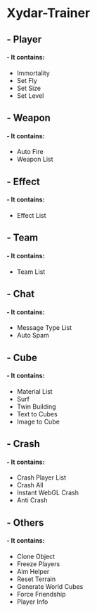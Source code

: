 # Xydar-Trainer
## - Player
#### - It contains:
- Immortality
- Set Fly
- Set Size
- Set Level

## - Weapon
#### - It contains:
- Auto Fire
- Weapon List

## - Effect
#### - It contains:
- Effect List

## - Team
#### - It contains:
- Team List

## - Chat
#### - It contains:
- Message Type List
- Auto Spam

## - Cube
#### - It contains:
- Material List
- Surf
- Twin Building
- Text to Cubes
- Image to Cube

## - Crash
#### - It contains:
- Crash Player List
- Crash All
- Instant WebGL Crash
- Anti Crash

## - Others
#### - It contains:
- Clone Object
- Freeze Players
- Aim Helper
- Reset Terrain 
- Generate World Cubes
- Force Friendship
- Player Info
